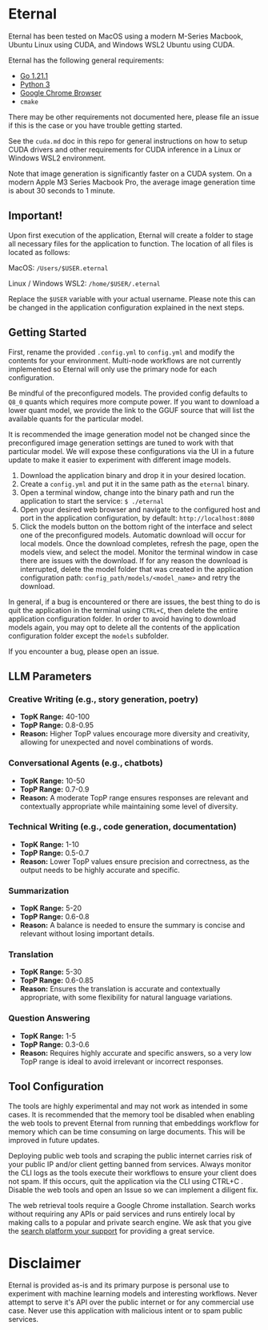 # Eternal

Eternal has been tested on MacOS using a modern M-Series Macbook, Ubuntu Linux using CUDA, and Windows WSL2 Ubuntu using CUDA. 

Eternal has the following general requirements:

- [Go 1.21.1](https://go.dev/doc/install)
- [Python 3](https://www.python.org/downloads/)
- [Google Chrome Browser](https://www.google.com/chrome/)
- `cmake`

There may be other requirements not documented here, please file an issue if this is the case or you have trouble getting started.

See the `cuda.md` doc in this repo for general instructions on how to setup CUDA drivers and other requirements for CUDA inference in a Linux or Windows WSL2 environment.

Note that image generation is significantly faster on a CUDA system. On a modern Apple M3 Series Macbook Pro, the average image generation time is about 30 seconds to 1 minute.

## Important!

Upon first execution of the application, Eternal will create a folder to stage all necessary files for the application to function. The location of all files is located as follows:

MacOS: `/Users/$USER.eternal`

Linux / Windows WSL2: `/home/$USER/.eternal`

Replace the `$USER` variable with your actual username. Please note this can be changed in the application configuration explained in the next steps.

## Getting Started

First, rename the provided `.config.yml` to `config.yml` and modify the contents for your environment. Multi-node workflows are not currently implemented so Eternal will only use the primary node for each configuration.

Be mindful of the preconfigured models. The provided config defaults to `Q8_0` quants which requires more compute power. If you want to download a lower quant model, we provide the link to the GGUF source that will list the available quants for the particular model.

It is recommended the image generation model not be changed since the preconfigured image generation settings are tuned to work with that particular model. We will expose these configurations via the UI in a future update to make it easier to experiment with different image models.

1. Download the application binary and drop it in your desired location.
2. Create a `config.yml` and put it in the same path as the `eternal` binary.
3. Open a terminal window, change into the binary path and run the application to start the service: `$ ./eternal`
4. Open your desired web browser and navigate to the configured host and port in the application configuration, by default: `http://localhost:8080` 
5. Click the models button on the bottom right of the interface and select one of the preconfigured models. Automatic download will occur for local models. Once the download completes, refresh the page, open the models view, and select the model. Monitor the terminal window in case there are issues with the download. If for any reason the download is interrupted, delete the model folder that was created in the application configuration path: `config_path/models/<model_name>` and retry the download.

In general, if a bug is encountered or there are issues, the best thing to do is quit the application in the terminal using `CTRL+C`, then delete the entire application configuration folder. In order to avoid having to download models again, you may opt to delete all the contents of the application configuration folder except the `models` subfolder.

If you encounter a bug, please open an issue.

## LLM Parameters

### Creative Writing (e.g., story generation, poetry)
- **TopK Range:** 40-100
- **TopP Range:** 0.8-0.95
- **Reason:** Higher TopP values encourage more diversity and creativity, allowing for unexpected and novel combinations of words.

### Conversational Agents (e.g., chatbots)
- **TopK Range:** 10-50
- **TopP Range:** 0.7-0.9
- **Reason:** A moderate TopP range ensures responses are relevant and contextually appropriate while maintaining some level of diversity.

### Technical Writing (e.g., code generation, documentation)
- **TopK Range:** 1-10
- **TopP Range:** 0.5-0.7
- **Reason:** Lower TopP values ensure precision and correctness, as the output needs to be highly accurate and specific.

### Summarization
- **TopK Range:** 5-20
- **TopP Range:** 0.6-0.8
- **Reason:** A balance is needed to ensure the summary is concise and relevant without losing important details.

### Translation
- **TopK Range:** 5-30
- **TopP Range:** 0.6-0.85
- **Reason:** Ensures the translation is accurate and contextually appropriate, with some flexibility for natural language variations.

### Question Answering
- **TopK Range:** 1-5
- **TopP Range:** 0.3-0.6
- **Reason:** Requires highly accurate and specific answers, so a very low TopP range is ideal to avoid irrelevant or incorrect responses.


## Tool Configuration

The tools are highly experimental and may not work as intended in some cases. It is recommended that the memory tool be disabled when enabling the web tools to prevent Eternal from running that embeddings workflow for memory which can be time consuming on large documents. This will be improved in future updates.

Deploying public web tools and scraping the public internet carries risk of your public IP and/or client getting banned from services. Always monitor the CLI logs as the tools execute their workflows to ensure your client does not spam. If this occurs, quit the application via the CLI using CTRL+C . Disable the web tools and open an Issue so we can implement a diligent fix.

The web retrieval tools require a Google Chrome installation. Search works without requiring any APIs or paid services and runs entirely local by making calls to a popular and private search engine. We ask that you give the [search platform your support](https://duckduckgo.com/donations) for providing a great service.


# Disclaimer

Eternal is provided as-is and its primary purpose is personal use to experiment with machine learning models and interesting workflows. Never attempt to serve it's API over the public internet or for any commercial use case. Never use this application with malicious intent or to spam public services.